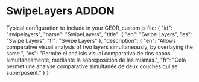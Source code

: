 SwipeLayers ADDON
=================

Typical configuration to include in your GEOR_custom.js file:
	{
        "id": "swipelayers",
        "name": "SwipeLayers",
        "title": {
            "en": "Swipe Layers",
            "es": "Swipe Layers",
            "fr": "Swipe Layers"
        },
        "description": {
            "en": "Allows comparative visual analysis of two layers simultaneously, by overlaying the same.",
            "es": "Permite el análisis visual comparativo de dos capas simultaneamente,  mediante la sobreposición de las mismas.",
            "fr": "Cela permet une analyse comparative simultanée de deux couches qui se superposent."
        }
    }
